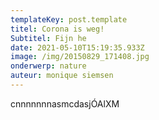 ```yaml
---
templateKey: post.template
titel: Corona is weg!
Subtitel: Fijn he
date: 2021-05-10T15:19:35.933Z
image: /img/20150829_171408.jpg
onderwerp: nature
auteur: monique siemsen
---
```

cnnnnnnnasmcdasjÓAlXM